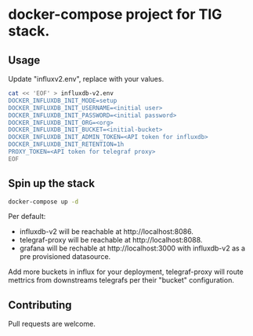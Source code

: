 # docker-compose project for TIG stack.

## Usage

Update "influxv2.env", replace with your values.
```bash
cat << 'EOF' > influxdb-v2.env
DOCKER_INFLUXDB_INIT_MODE=setup
DOCKER_INFLUXDB_INIT_USERNAME=<initial user>
DOCKER_INFLUXDB_INIT_PASSWORD=<initial password>
DOCKER_INFLUXDB_INIT_ORG=<org>
DOCKER_INFLUXDB_INIT_BUCKET=<initial-bucket>
DOCKER_INFLUXDB_INIT_ADMIN_TOKEN=<API token for influxdb>
DOCKER_INFLUXDB_INIT_RETENTION=1h
PROXY_TOKEN=<API token for telegraf proxy>
EOF
```

## Spin up the stack

```bash
docker-compose up -d
```

Per default:
*   influxdb-v2 will be reachable at http://localhost:8086.
*   telegraf-proxy will be reachable at http://localhost:8088.
*   grafana will be rechable at http://localhost:3000 with influxdb-v2 as a pre provisioned datasource.


Add more buckets in influx for your deployment, telegraf-proxy will route mettrics from downstreams telegrafs per their "bucket" configuration.

## Contributing
Pull requests are welcome.